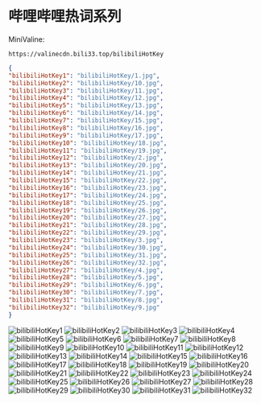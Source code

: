 # 哔哩哔哩热词系列

MiniValine:

`https://valinecdn.bili33.top/bilibiliHotKey`

```json
{
"bilibiliHotKey1": "bilibiliHotKey/1.jpg",
"bilibiliHotKey2": "bilibiliHotKey/10.jpg",
"bilibiliHotKey3": "bilibiliHotKey/11.jpg",
"bilibiliHotKey4": "bilibiliHotKey/12.jpg",
"bilibiliHotKey5": "bilibiliHotKey/13.jpg",
"bilibiliHotKey6": "bilibiliHotKey/14.jpg",
"bilibiliHotKey7": "bilibiliHotKey/15.jpg",
"bilibiliHotKey8": "bilibiliHotKey/16.jpg",
"bilibiliHotKey9": "bilibiliHotKey/17.jpg",
"bilibiliHotKey10": "bilibiliHotKey/18.jpg",
"bilibiliHotKey11": "bilibiliHotKey/19.jpg",
"bilibiliHotKey12": "bilibiliHotKey/2.jpg",
"bilibiliHotKey13": "bilibiliHotKey/20.jpg",
"bilibiliHotKey14": "bilibiliHotKey/21.jpg",
"bilibiliHotKey15": "bilibiliHotKey/22.jpg",
"bilibiliHotKey16": "bilibiliHotKey/23.jpg",
"bilibiliHotKey17": "bilibiliHotKey/24.jpg",
"bilibiliHotKey18": "bilibiliHotKey/25.jpg",
"bilibiliHotKey19": "bilibiliHotKey/26.jpg",
"bilibiliHotKey20": "bilibiliHotKey/27.jpg",
"bilibiliHotKey21": "bilibiliHotKey/28.jpg",
"bilibiliHotKey22": "bilibiliHotKey/29.jpg",
"bilibiliHotKey23": "bilibiliHotKey/3.jpg",
"bilibiliHotKey24": "bilibiliHotKey/30.jpg",
"bilibiliHotKey25": "bilibiliHotKey/31.jpg",
"bilibiliHotKey26": "bilibiliHotKey/32.jpg",
"bilibiliHotKey27": "bilibiliHotKey/4.jpg",
"bilibiliHotKey28": "bilibiliHotKey/5.jpg",
"bilibiliHotKey29": "bilibiliHotKey/6.jpg",
"bilibiliHotKey30": "bilibiliHotKey/7.jpg",
"bilibiliHotKey31": "bilibiliHotKey/8.jpg",
"bilibiliHotKey32": "bilibiliHotKey/9.jpg"
}
```
![bilibiliHotKey1](https://valinecdn.bili33.top/bilibiliHotKey/1.jpg)
![bilibiliHotKey2](https://valinecdn.bili33.top/bilibiliHotKey/10.jpg)
![bilibiliHotKey3](https://valinecdn.bili33.top/bilibiliHotKey/11.jpg)
![bilibiliHotKey4](https://valinecdn.bili33.top/bilibiliHotKey/12.jpg)
![bilibiliHotKey5](https://valinecdn.bili33.top/bilibiliHotKey/13.jpg)
![bilibiliHotKey6](https://valinecdn.bili33.top/bilibiliHotKey/14.jpg)
![bilibiliHotKey7](https://valinecdn.bili33.top/bilibiliHotKey/15.jpg)
![bilibiliHotKey8](https://valinecdn.bili33.top/bilibiliHotKey/16.jpg)
![bilibiliHotKey9](https://valinecdn.bili33.top/bilibiliHotKey/17.jpg)
![bilibiliHotKey10](https://valinecdn.bili33.top/bilibiliHotKey/18.jpg)
![bilibiliHotKey11](https://valinecdn.bili33.top/bilibiliHotKey/19.jpg)
![bilibiliHotKey12](https://valinecdn.bili33.top/bilibiliHotKey/2.jpg)
![bilibiliHotKey13](https://valinecdn.bili33.top/bilibiliHotKey/20.jpg)
![bilibiliHotKey14](https://valinecdn.bili33.top/bilibiliHotKey/21.jpg)
![bilibiliHotKey15](https://valinecdn.bili33.top/bilibiliHotKey/22.jpg)
![bilibiliHotKey16](https://valinecdn.bili33.top/bilibiliHotKey/23.jpg)
![bilibiliHotKey17](https://valinecdn.bili33.top/bilibiliHotKey/24.jpg)
![bilibiliHotKey18](https://valinecdn.bili33.top/bilibiliHotKey/25.jpg)
![bilibiliHotKey19](https://valinecdn.bili33.top/bilibiliHotKey/26.jpg)
![bilibiliHotKey20](https://valinecdn.bili33.top/bilibiliHotKey/27.jpg)
![bilibiliHotKey21](https://valinecdn.bili33.top/bilibiliHotKey/28.jpg)
![bilibiliHotKey22](https://valinecdn.bili33.top/bilibiliHotKey/29.jpg)
![bilibiliHotKey23](https://valinecdn.bili33.top/bilibiliHotKey/3.jpg)
![bilibiliHotKey24](https://valinecdn.bili33.top/bilibiliHotKey/30.jpg)
![bilibiliHotKey25](https://valinecdn.bili33.top/bilibiliHotKey/31.jpg)
![bilibiliHotKey26](https://valinecdn.bili33.top/bilibiliHotKey/32.jpg)
![bilibiliHotKey27](https://valinecdn.bili33.top/bilibiliHotKey/4.jpg)
![bilibiliHotKey28](https://valinecdn.bili33.top/bilibiliHotKey/5.jpg)
![bilibiliHotKey29](https://valinecdn.bili33.top/bilibiliHotKey/6.jpg)
![bilibiliHotKey30](https://valinecdn.bili33.top/bilibiliHotKey/7.jpg)
![bilibiliHotKey31](https://valinecdn.bili33.top/bilibiliHotKey/8.jpg)
![bilibiliHotKey32](https://valinecdn.bili33.top/bilibiliHotKey/9.jpg)